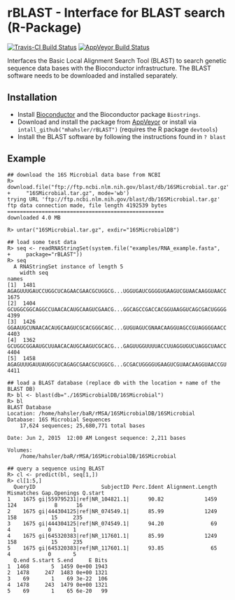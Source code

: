 # rBLAST - Interface for BLAST search (R-Package)

[![Travis-CI Build Status](https://travis-ci.org/mhahsler/rBLAST.svg?branch=master)](https://travis-ci.org/mhahsler/rBLAST)
[![AppVeyor Build Status](https://ci.appveyor.com/api/projects/status/github/mhahsler/rBLAST?branch=master&svg=true)](https://ci.appveyor.com/project/mhahsler/rBLAST)

Interfaces the Basic Local Alignment Search Tool (BLAST) to search genetic sequence data bases with the Bioconductor infrastructure. 
The BLAST software needs to be downloaded and installed separately.

## Installation

* Install [Bioconductor](http://www.bioconductor.org/install/) and the Bioconductor package
`Biostrings`.
* Download and install the package from [AppVeyor](https://ci.appveyor.com/project/mhahsler/rBLAST/build/artifacts) or install via `intall_github("mhahsler/rBLAST")` (requires the R package `devtools`) 
* Install the BLAST software by following the instructions found in `? blast`

## Example
```
## download the 16S Microbial data base from NCBI
R> download.file("ftp://ftp.ncbi.nlm.nih.gov/blast/db/16SMicrobial.tar.gz",
+     "16SMicrobial.tar.gz", mode='wb')
trying URL 'ftp://ftp.ncbi.nlm.nih.gov/blast/db/16SMicrobial.tar.gz'
ftp data connection made, file length 4192539 bytes
==================================================
downloaded 4.0 MB

R> untar("16SMicrobial.tar.gz", exdir="16SMicrobialDB")

## load some test data 
R> seq <- readRNAStringSet(system.file("examples/RNA_example.fasta",
+     package="rBLAST"))
R> seq
  A RNAStringSet instance of length 5
    width seq                                                                    names               
[1]  1481 AGAGUUUGAUCCUGGCUCAGAACGAACGCUGGCG...UGGUGAUCGGGGUGAAGUCGUAACAAGGUAACC 1675
[2]  1404 GCUGGCGGCAGGCCUAACACAUGCAAGUCGAACG...GGCAGCCGACCACGGUAAGGUCAGCGACUGGGG 4399
[3]  1426 GGAAUGCUNAACACAUGCAAGUCGCACGGGCAGC...GUGUAGUCGNAACAAGGUAGCCGUAGGGGAACC 4403
[4]  1362 GCUGGCGGAAUGCUUAACACAUGCAAGUCGCACG...GAGUUGGUUUUACCUUAGGUGUCUAGGCUAACC 4404
[5]  1458 AGAGUUUGAUUAUGGCUCAGAGCGAACGCUGGCG...GCGACUGGGGUGAAGUCGUAACAAGGUAACCGU 4411
 
## load a BLAST database (replace db with the location + name of the BLAST DB)
R> bl <- blast(db="./16SMicrobialDB/16SMicrobial")
R> bl
BLAST Database
Location: /home/hahsler/baR/rMSA/16SMicrobialDB/16SMicrobial 
Database: 16S Microbial Sequences
	17,624 sequences; 25,680,771 total bases

Date: Jun 2, 2015  12:00 AM	Longest sequence: 2,211 bases

Volumes:
	/home/hahsler/baR/rMSA/16SMicrobialDB/16SMicrobial
 
## query a sequence using BLAST
R> cl <- predict(bl, seq[1,])
R> cl[1:5,]
  QueryID                     SubjectID Perc.Ident Alignment.Length Mismatches Gap.Openings Q.start
1    1675 gi|559795231|ref|NR_104821.1|      90.82             1459        124            8      16
2    1675 gi|444304125|ref|NR_074549.1|      85.99             1249        158           15     235
3    1675 gi|444304125|ref|NR_074549.1|      94.20               69          4            0       1
4    1675 gi|645320383|ref|NR_117601.1|      85.99             1249        158           15     235
5    1675 gi|645320383|ref|NR_117601.1|      93.85               65          4            0       5
  Q.end S.start S.end     E Bits
1  1468       5  1459 0e+00 1943
2  1478     247  1483 0e+00 1321
3    69       1    69 3e-22  106
4  1478     243  1479 0e+00 1321
5    69       1    65 6e-20   99
```
